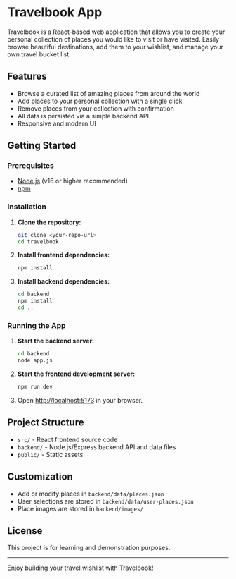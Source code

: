 # Travelbook App

Travelbook is a React-based web application that allows you to create your personal collection of places you would like to visit or have visited. Easily browse beautiful destinations, add them to your wishlist, and manage your own travel bucket list.

## Features

- Browse a curated list of amazing places from around the world
- Add places to your personal collection with a single click
- Remove places from your collection with confirmation
- All data is persisted via a simple backend API
- Responsive and modern UI

## Getting Started

### Prerequisites

- [Node.js](https://nodejs.org/) (v16 or higher recommended)
- [npm](https://www.npmjs.com/)

### Installation

1. **Clone the repository:**
   ```sh
   git clone <your-repo-url>
   cd travelbook
   ```

2. **Install frontend dependencies:**
   ```sh
   npm install
   ```

3. **Install backend dependencies:**
   ```sh
   cd backend
   npm install
   cd ..
   ```

### Running the App

1. **Start the backend server:**
   ```sh
   cd backend
   node app.js
   ```

2. **Start the frontend development server:**
   ```sh
   npm run dev
   ```

3. Open [http://localhost:5173](http://localhost:5173) in your browser.

## Project Structure

- `src/` - React frontend source code
- `backend/` - Node.js/Express backend API and data files
- `public/` - Static assets

## Customization

- Add or modify places in `backend/data/places.json`
- User selections are stored in `backend/data/user-places.json`
- Place images are stored in `backend/images/`

## License

This project is for learning and demonstration purposes.

---

Enjoy building your travel wishlist with Travelbook!